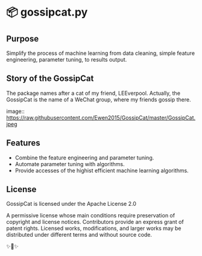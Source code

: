 📦 gossipcat.py 
========================

Purpose
-------

Simplify the process of machine learning from data cleaning, simple feature engineering, parameter tuning, to results output.

Story of the GossipCat
----------------------

The package names after a cat of my friend, LEEverpool. Actually, the GossipCat is the name of a WeChat group, where my friends gossip there.

image:: https://raw.githubusercontent.com/Ewen2015/GossipCat/master/GossipCat.jpeg

Features
--------

- Combine the feature engineering and parameter tuning.
- Automate parameter tuning with algorithms.
- Provide accesses of the highist efficient machine learning algorithms.


License
-------

GossipCat is licensed under the Apache License 2.0

A permissive license whose main conditions require preservation of copyright and license notices. Contributors provide an express grant of patent rights. Licensed works, modifications, and larger works may be distributed under different terms and without source code.

✨🍰✨
